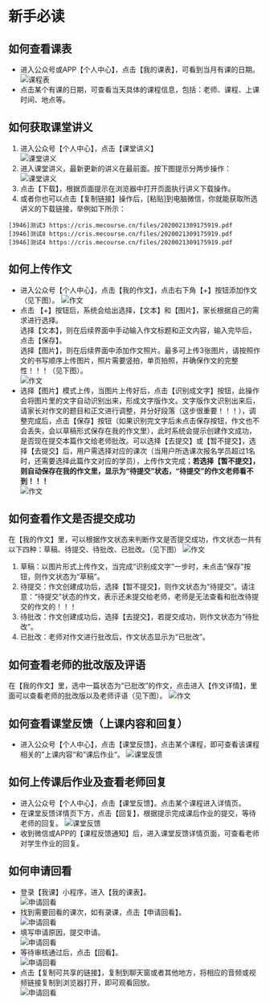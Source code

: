 # 新手必读

## 如何查看课表
- 进入公众号或APP【个人中心】，点击【我的课表】，可看到当月有课的日期。
![课程表](/images/timetable-01.jpeg)
- 点击某个有课的日期，可查看当天具体的课程信息，包括：老师、课程、上课时间、地点等。  

## 如何获取课堂讲义
1. 进入公众号【个人中心】，点击【课堂讲义】  
![课堂讲义](/images/doc-1.jpeg)
2. 进入课堂讲义，最新更新的讲义在最前面。按下图提示分两步操作：  
![课堂讲义](/images/doc_03.jpeg)
3. 点击【下载】，根据页面提示在浏览器中打开页面执行讲义下载操作。
4. 或者你也可以点击【复制链接】操作后，[粘贴]到电脑微信，你就能获取所选讲义的下载链接，举例如下所示：
 ```
[3946]测试3 https://cris.mecourse.cn/files/2020021309175919.pdf
[3946]测试8 https://cris.mecourse.cn/files/2020021309175919.pdf
[3946]测试4 https://cris.mecourse.cn/files/2020021309175919.pdf
 ```
## 如何上传作文
- 进入公众号【个人中心】，点击【我的作文】，点击右下角【+】按钮添加作文（见下图）。
![作文](./images/composition-1.png)
- 点击 【+】按钮后，系统会给出选择，【文本】和【图片】，家长根据自己的需求进行选择。  
选择【文本】，则在后续界面中手动输入作文标题和正文内容，输入完毕后，点击【保存】。  
选择【图片】，则在后续界面中添加作文照片。最多可上传3张图片，请按照作文的书写顺序上传图片，照片需要竖拍，单页拍照，并确保作文的完整性！！！（见下图）。  
![作文](./images/composition-2.png)
- 选择【图片】模式上传，当图片上传好后，点击【识别成文字】按钮，此操作会将图片里的文字自动识别出来，形成文字版作文。文字版作文识别出来后，请家长对作文的题目和正文进行调整，并分好段落（这步很重要！！！），调整完成后，点击【保存】按钮（如果识别完文字后未点击保存按钮，作文也不会丢失，会以草稿形式保存在我的作文里），此时系统会提示创建作文成功，是否现在提交本篇作文给老师批改。可以选择【去提交】或【暂不提交】，选择【去提交】后，用户需选择对应的课次（当用户所选课次报名学员超过1名时，还需要选择此篇作文对应的学员），上传作文完成；**若选择【暂不提交】，则自动保存在我的作文里，显示为“待提交”状态，“待提交”的作文老师看不到！！！**  
![作文](./images/composition-3.png)

## 如何查看作文是否提交成功
在【我的作文】里，可以根据作文状态来判断作文是否提交成功，作文状态一共有以下四种：草稿、待提交、待批改、已批改。（见下图）
![作文](./images/composition-5.png)
1. 草稿：以图片形式上传作文，当完成“识别成文字”一步时，未点击“保存”按钮，则作文状态为“草稿”。
2. 待提交：作文创建成功后，选择【暂不提交】，则作文状态为“待提交”。请注意：“待提交”状态的作文，表示还未提交给老师，老师是无法查看和批改待提交的作文的！！！
3. 待批改：作文创建成功后，选择【去提交】，若提交成功，则作文状态为“待批改”。
4. 已批改：老师对作文进行批改后，作文状态显示为“已批改”。

## 如何查看老师的批改版及评语
在【我的作文】里，选中一篇状态为“已批改”的作文，点击进入【作文详情】，里面可以查看老师的批改版以及老师评语（见下图）。
![作文](./images/composition-6.png)

## 如何查看课堂反馈（上课内容和回复）
- 进入公众号【个人中心】，点击【课堂反馈】，点击某个课程，即可查看该课程相关的”上课内容“和”课后作业“。
![课堂反馈](/images/feedback_01.jpeg)

## 如何上传课后作业及查看老师回复
- 进入公众号【个人中心】，点击【课堂反馈】。点击某个课程进入详情页。
- 在课堂反馈详情页下方，点击【回复】，根据提示完成课后作业的提交，等待老师的回复。
![课堂反馈](/images/feedback_03_v2.jpeg)
- 收到微信或APP的【课程反馈通知】后，进入课堂反馈详情页面，可查看老师对学生作业的回复。

## 如何申请回看
- 登录【我课】小程序，进入【我的课表】。  
![申请回看](/images/apply_playback_01.png)  
- 找到需要回看的课次，如有录课，点击【申请回看】。  
![申请回看](/images/apply_playback_02.png)  
- 填写申请原因，提交申请。  
![申请回看](/images/apply_playback_03.png)  
- 等待审核通过后，点击【回看】。  
![申请回看](/images/apply_playback_05.png)  
- 点击【复制可共享的链接】，复制到聊天窗或者其他地方，将相应的音频或视频链接复制到浏览器打开，即可观看回放。  
![申请回看](/images/apply_playback_06.png)  


